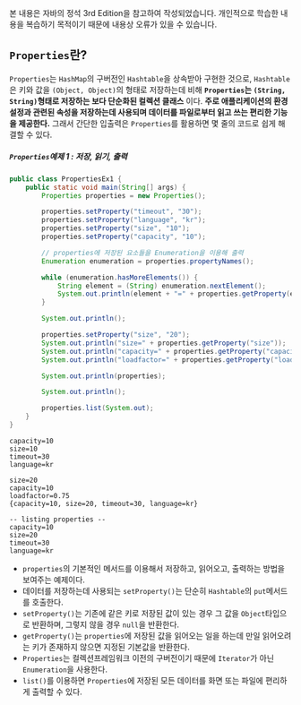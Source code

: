 본 내용은 자바의 정석 3rd Edition을 참고하여 작성되었습니다. 개인적으로 학습한 내용을 복습하기 목적이기 때문에 내용상 오류가 있을 수 있습니다.

## `Properties`란?
`Properties`는 `HashMap`의 구버전인 `Hashtable`을 상속받아 구현한 것으로, `Hashtable`은 키와 값을 `(Object, Object)`의 형태로 저장하는데 비해 **`Properties`는 `(String, String)`형태로 저장하는 보다 단순화된 컬렉션 클래스** 이다.
**주로 애플리케이션의 환경설정과 관련된 속성을 저장하는데 사용되며 데이터를 파일로부터 읽고 쓰는 편리한 기능을 제공한다.** 그래서 간단한 입출력은 `Properties`를 활용하면 몇 줄의 코드로 쉽게 해결할 수 있다.

##### `Properties`예제 1 : 저장, 읽기, 출력
```java
public class PropertiesEx1 {
    public static void main(String[] args) {
        Properties properties = new Properties();

        properties.setProperty("timeout", "30");
        properties.setProperty("language", "kr");
        properties.setProperty("size", "10");
        properties.setProperty("capacity", "10");

        // properties에 저장된 요소들을 Enumeration을 이용해 출력
        Enumeration enumeration = properties.propertyNames();

        while (enumeration.hasMoreElements()) {
            String element = (String) enumeration.nextElement();
            System.out.println(element + "=" + properties.getProperty(element));
        }

        System.out.println();

        properties.setProperty("size", "20");
        System.out.println("size=" + properties.getProperty("size"));
        System.out.println("capacity=" + properties.getProperty("capacity", "20"));
        System.out.println("loadfactor=" + properties.getProperty("loadfactor", "0.75"));

        System.out.println(properties);

        System.out.println();

        properties.list(System.out);
    }
}
```
```
capacity=10
size=10
timeout=30
language=kr

size=20
capacity=10
loadfactor=0.75
{capacity=10, size=20, timeout=30, language=kr}

-- listing properties --
capacity=10
size=20
timeout=30
language=kr
```
- `properties`의 기본적인 메서드를 이용해서 저장하고, 읽어오고, 출력하는 방법을 보여주는 예제이다.
- 데이터를 저장하는데 사용되는 `setProperty()`는 단순히 `Hashtable`의 `put`메서드를 호출한다.
- `setProperty()`는 기존에 같은 키로 저장된 값이 있는 경우 그 값을 `Object`타입으로 반환하며, 그렇지 않을 경우 `null`을 반환한다.
- `getProperty()`는 `properties`에 저장된 값을 읽어오는 일을 하는데 만일 읽어오려는 키가 존재하지 않으면 지정된 기본값을 반환한다.
- `Properties`는 컬렉션프레임워크 이전의 구버전이기 때문에 `Iterator`가 아닌 `Enumeration`을 사용한다.
- `list()`를 이용하면 `Properties`에 저장된 모든 데이터를 화면 또는 파일에 편리하게 출력할 수 있다.

